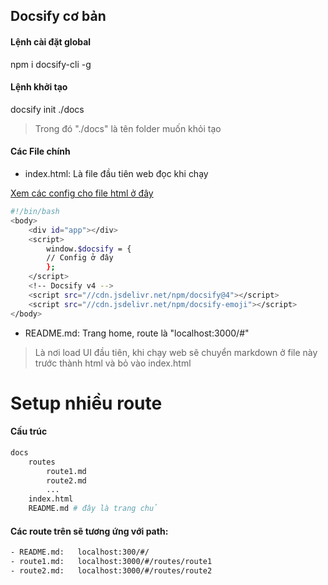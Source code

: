 ## Docsify cơ bản

#### Lệnh cài đặt global

npm i docsify-cli -g

#### Lệnh khởi tạo

docsify init ./docs

> Trong đó "./docs" là tên folder muốn khỏi tạo

#### Các File chính

- index.html: Là file đầu tiên web đọc khi chạy

[Xem các config cho file html ở đây](#)

```bash
#!/bin/bash
<body>
    <div id="app"></div>
    <script>
        window.$docsify = {
        // Config ở đây
        };
    </script>
    <!-- Docsify v4 -->
    <script src="//cdn.jsdelivr.net/npm/docsify@4"></script>
    <script src="//cdn.jsdelivr.net/npm/docsify-emoji"></script>
</body>
```

- README.md: Trang home, route là "localhost:3000/#"

> Là nơi load UI đầu tiên, khi chạy web sẽ chuyển markdown ở file này trước thành html và bỏ vào index.html

# Setup nhiều route

#### Cấu trúc

```bash
docs
    routes
        route1.md
        route2.md
        ...
    index.html
    README.md # đây là trang chủ
```

#### Các route trên sẽ tương ứng với path:

```bash
- README.md:   localhost:300/#/
- route1.md:   localhost:3000/#/routes/route1
- route2.md:   localhost:3000/#/routes/route2
```

